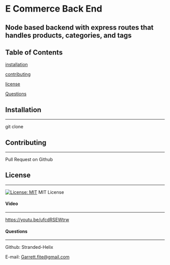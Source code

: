 # E Commerce Back End
## Node based backend with express routes that handles products, categories, and tags 

## Table of Contents 
[installation](#installation)
 
[contributing](#contributing)
 
[license](#license)
 
[Questions](#Questions) 

## Installation
***
git clone
## Contributing
***
Pull Request on Github
## License
***
[![License: MIT](https://img.shields.io/badge/License-MIT-yellow.svg)](https://opensource.org/licenses/MIT)
MIT License

#### Video
***
https://youtu.be/ufcdRSEWtrw

#### Questions
***
Github: Stranded-Helix

E-mail: Garrett.fite@gmail.com
